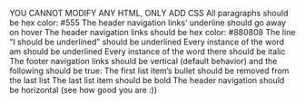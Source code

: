 YOU CANNOT MODIFY ANY HTML, ONLY ADD CSS
All paragraphs should be hex color: #555
The header navigation links’ underline should go away on hover
The header navigation links should be hex color: #880808
The line “I should be underlined” should be underlined
Every instance of the word am should be underlined
Every instance of the word there should be italic
The footer navigation links should be vertical (default behavior) and the following should be true:
The first list item’s bullet should be removed from the last list
The last list item should be bold
The header navigation should be horizontal (see how good you are :))
